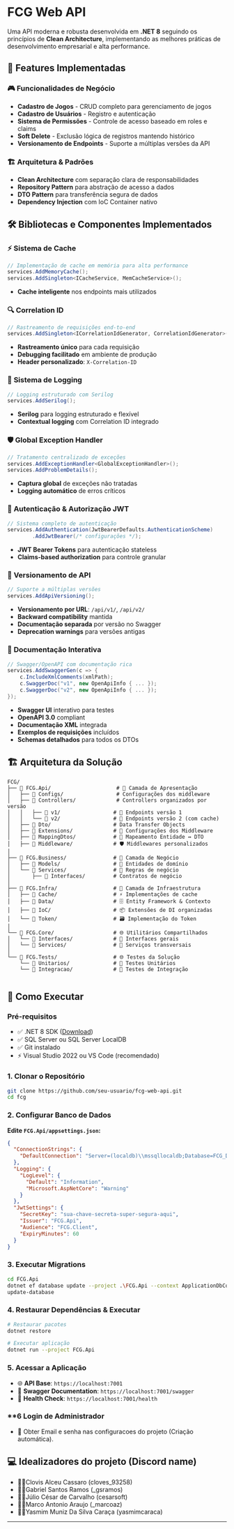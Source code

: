 # FCG Web API

Uma API moderna e robusta desenvolvida em **.NET 8** seguindo os princípios de **Clean Architecture**, implementando as melhores práticas de desenvolvimento empresarial e alta performance.

## 🚀 Features Implementadas

### 🎮 **Funcionalidades de Negócio**
- **Cadastro de Jogos** - CRUD completo para gerenciamento de jogos
- **Cadastro de Usuários** - Registro e autenticação
- **Sistema de Permissões** - Controle de acesso baseado em roles e claims
- **Soft Delete** - Exclusão lógica de registros mantendo histórico
- **Versionamento de Endpoints** - Suporte a múltiplas versões da API

### 🏗️ **Arquitetura & Padrões**
- **Clean Architecture** com separação clara de responsabilidades
- **Repository Pattern** para abstração de acesso a dados
- **DTO Pattern** para transferência segura de dados
- **Dependency Injection** com IoC Container nativo

## 🛠️ Bibliotecas e Componentes Implementados

### ⚡ **Sistema de Cache**
```csharp
// Implementação de cache em memória para alta performance
services.AddMemoryCache();
services.AddSingleton<ICacheService, MemCacheService>();
```
- **Cache inteligente** nos endpoints mais utilizados

### 🔍 **Correlation ID**
```csharp
// Rastreamento de requisições end-to-end
services.AddSingleton<ICorrelationIdGenerator, CorrelationIdGenerator>();
```
- **Rastreamento único** para cada requisição
- **Debugging facilitado** em ambiente de produção
- **Header personalizado**: `X-Correlation-ID`

### 📝 **Sistema de Logging**
```csharp
// Logging estruturado com Serilog
services.AddSerilog();
```
- **Serilog** para logging estruturado e flexível
- **Contextual logging** com Correlation ID integrado

### 🛡️ **Global Exception Handler**
```csharp
// Tratamento centralizado de exceções
services.AddExceptionHandler<GlobalExceptionHandler>();
services.AddProblemDetails();
```
- **Captura global** de exceções não tratadas
- **Logging automático** de erros críticos

### 🔐 **Autenticação & Autorização JWT**
```csharp
// Sistema completo de autenticação
services.AddAuthentication(JwtBearerDefaults.AuthenticationScheme)
        .AddJwtBearer(/* configurações */);
```
- **JWT Bearer Tokens** para autenticação stateless
- **Claims-based authorization** para controle granular

### 📱 **Versionamento de API**
```csharp
// Suporte a múltiplas versões
services.AddApiVersioning();
```
- **Versionamento por URL**: `/api/v1/`, `/api/v2/`
- **Backward compatibility** mantida
- **Documentação separada** por versão no Swagger
- **Deprecation warnings** para versões antigas

### 📖 **Documentação Interativa**
```csharp
// Swagger/OpenAPI com documentação rica
services.AddSwaggerGen(c => {
    c.IncludeXmlComments(xmlPath);
    c.SwaggerDoc("v1", new OpenApiInfo { ... });
    c.SwaggerDoc("v2", new OpenApiInfo { ... });
});
```
- **Swagger UI** interativo para testes
- **OpenAPI 3.0** compliant
- **Documentação XML** integrada
- **Exemplos de requisições** incluídos
- **Schemas detalhados** para todos os DTOs

## 🏗️ Arquitetura da Solução

```
FCG/
├── 📁 FCG.Api/                     # 🎯 Camada de Apresentação
│   ├── 📁 Configs/                 # Configurações dos middleware
│   ├── 📁 Controllers/             # Controllers organizados por versão
│   │   ├── 📁 v1/                 # 📌 Endpoints versão 1
│   │   └── 📁 v2/                 # 🚀 Endpoints versão 2 (com cache)
│   ├── 📁 Dto/                    # Data Transfer Objects
│   ├── 📁 Extensions/             # 🔧 Configurações dos Middleware
│   ├── 📁 MappingDtos/            # 🔄 Mapeamento Entidade ↔ DTO
│   ├── 📁 Middleware/             # 🛡️ Middlewares personalizados
│
├── 📁 FCG.Business/               # 💼 Camada de Negócio
│   ├── 📁 Models/                 # 🎯 Entidades de domínio
│   └── 📁 Services/               # 🧠 Regras de negócio
│       ├── 📁 Interfaces/         # Contratos de negócio
│
├── 📁 FCG.Infra/                  # 🔧 Camada de Infraestrutura
│   ├── 📁 Cache/                  # ⚡ Implementações de cache
│   ├── 📁 Data/                   # 🗄️ Entity Framework & Contexto
│   ├── 📁 IoC/                    # 📦 Extensões de DI organizadas
│   └── 📁 Token/                  # 🗃️ Implementação do Token
│
└── 📁 FCG.Core/                   # 🌐 Utilitários Compartilhados
│   └── 📁 Interfaces/             # 🔧 Interfaces gerais
│   └── 📁 Services/               # 🔧 Serviços transversais
│
└── 📁 FCG.Tests/                  # 🌐 Testes da Solução
    └── 📁 Unitarios/              # 🔧 Testes Unitários
    └── 📁 Integracao/             # 🔧 Testes de Integração


```


## 🚀 Como Executar

### **Pré-requisitos**
- ✅ .NET 8 SDK ([Download](https://dotnet.microsoft.com/download/dotnet/8.0))
- ✅ SQL Server ou SQL Server LocalDB
- ✅ Git instalado
- ⚡ Visual Studio 2022 ou VS Code (recomendado)

### **1. Clonar o Repositório**
```bash
git clone https://github.com/seu-usuario/fcg-web-api.git
cd fcg
```

### **2. Configurar Banco de Dados**

**Edite `FCG.Api/appsettings.json`:**
```json
{
  "ConnectionStrings": {
    "DefaultConnection": "Server=(localdb)\\mssqllocaldb;Database=FCG_DB;Trusted_Connection=true;MultipleActiveResultSets=true"
  },
  "Logging": {
    "LogLevel": {
      "Default": "Information",
      "Microsoft.AspNetCore": "Warning"
    }
  },
  "JwtSettings": {
    "SecretKey": "sua-chave-secreta-super-segura-aqui",
    "Issuer": "FCG.Api",
    "Audience": "FCG.Client",
    "ExpiryMinutes": 60
  }
}
```

### **3. Executar Migrations**
```bash
cd FCG.Api
dotnet ef database update --project .\FCG.Api --context ApplicationDbContext
update-database
```

### **4. Restaurar Dependências & Executar**
```bash
# Restaurar pacotes
dotnet restore

# Executar aplicação
dotnet run --project FCG.Api
```

### **5. Acessar a Aplicação**
- 🌐 **API Base**: `https://localhost:7001`
- 📖 **Swagger Documentation**: `https://localhost:7001/swagger`
- 💚 **Health Check**: `https://localhost:7001/health`

### **6 Login de Administrador
- 🔐 Obter Email e senha nas configuracoes do projeto (Criação automática).


## 💻 Idealizadores do projeto (Discord name)
- 👨‍💻Clovis Alceu Cassaro (cloves_93258)
- 👨‍💻Gabriel Santos Ramos (_gsramos)
- 👨‍💻Júlio César de Carvalho (cesarsoft)
- 👨‍💻Marco Antonio Araujo (_marcoaz)
- 👩‍💻Yasmim Muniz Da Silva Caraça (yasmimcaraca)

---

